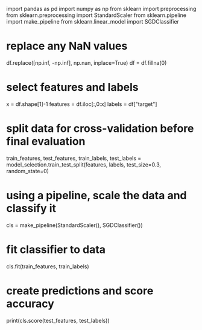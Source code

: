 import pandas as pd
import numpy as np
from sklearn import preprocessing
from sklearn.preprocessing import StandardScaler
from sklearn.pipeline import make_pipeline
from sklearn.linear_model import SGDClassifier

# replace any NaN values
df.replace([np.inf, -np.inf], np.nan, inplace=True)
df = df.fillna(0)

# select features and labels
x = df.shape[1]-1
features = df.iloc[:,0:x]
labels = df["target"]

# split data for cross-validation before final evaluation
train_features, test_features, train_labels, test_labels = model_selection.train_test_split(features, labels, test_size=0.3, random_state=0)

# using a pipeline, scale  the data and classify it
cls = make_pipeline(StandardScaler(), SGDClassifier())

# fit classifier to data
cls.fit(train_features, train_labels)

# create predictions and score accuracy
print(cls.score(test_features, test_labels))
